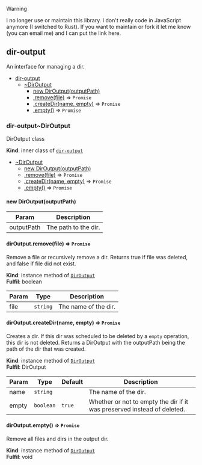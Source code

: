 > [!WARNING]  
> I no longer use or maintain this library. I don't really code in JavaScript anymore (I switched to Rust). If you want to maintain or fork it let me know (you can email me) and I can put the link here.

<a name="module_dir-output"></a>

## dir-output
An interface for managing a dir.


* [dir-output](#module_dir-output)
    * [~DirOutput](#module_dir-output..DirOutput)
        * [new DirOutput(outputPath)](#new_module_dir-output..DirOutput_new)
        * [.remove(file)](#module_dir-output..DirOutput+remove) ⇒ <code>Promise</code>
        * [.createDir(name, empty)](#module_dir-output..DirOutput+createDir) ⇒ <code>Promise</code>
        * [.empty()](#module_dir-output..DirOutput+empty) ⇒ <code>Promise</code>

<a name="module_dir-output..DirOutput"></a>

### dir-output~DirOutput
DirOutput class

**Kind**: inner class of [<code>dir-output</code>](#module_dir-output)  

* [~DirOutput](#module_dir-output..DirOutput)
    * [new DirOutput(outputPath)](#new_module_dir-output..DirOutput_new)
    * [.remove(file)](#module_dir-output..DirOutput+remove) ⇒ <code>Promise</code>
    * [.createDir(name, empty)](#module_dir-output..DirOutput+createDir) ⇒ <code>Promise</code>
    * [.empty()](#module_dir-output..DirOutput+empty) ⇒ <code>Promise</code>

<a name="new_module_dir-output..DirOutput_new"></a>

#### new DirOutput(outputPath)

| Param | Description |
| --- | --- |
| outputPath | The path to the dir. |

<a name="module_dir-output..DirOutput+remove"></a>

#### dirOutput.remove(file) ⇒ <code>Promise</code>
Remove a file or recursively remove a dir. Returns true if file was deleted, and false if file did not exist.

**Kind**: instance method of [<code>DirOutput</code>](#module_dir-output..DirOutput)  
**Fulfil**: boolean  

| Param | Type | Description |
| --- | --- | --- |
| file | <code>string</code> | The name of the dir. |

<a name="module_dir-output..DirOutput+createDir"></a>

#### dirOutput.createDir(name, empty) ⇒ <code>Promise</code>
Creates a dir. If this dir was scheduled to be deleted by a `empty` operation, this dir is not deleted. Returns a DirOutput with the outputPath being the path of the dir that was created.

**Kind**: instance method of [<code>DirOutput</code>](#module_dir-output..DirOutput)  
**Fulfil**: DirOutput  

| Param | Type | Default | Description |
| --- | --- | --- | --- |
| name | <code>string</code> |  | The name of the dir. |
| empty | <code>boolean</code> | <code>true</code> | Whether or not to empty the dir if it was preserved instead of deleted. |

<a name="module_dir-output..DirOutput+empty"></a>

#### dirOutput.empty() ⇒ <code>Promise</code>
Remove all files and dirs in the output dir.

**Kind**: instance method of [<code>DirOutput</code>](#module_dir-output..DirOutput)  
**Fulfil**: void  
